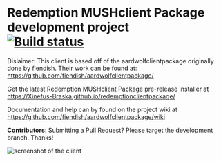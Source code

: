 # Redemption MUSHclient Package development project<br>[![Build status](https://ci.appveyor.com/api/projects/status/2y0ojelawults6hp?svg=true)](https://ci.appveyor.com/project/Xinefus-Braska/redemptionclientpackage)
Dislaimer: This client is based off of the aardwolfclientpackage originally done by fiendish. Their work can be found at: https://github.com/fiendish/aardwolfclientpackage/

Get the latest Redemption MUSHclient Package pre-release installer at https://Xinefus-Braska.github.io/redemptionclientpackage/

Documentation and help can by found on the project wiki at https://github.com/fiendish/aardwolfclientpackage/wiki

**Contributors**: Submitting a Pull Request? Please target the development branch. Thanks!

![screenshot of the client](https://github.com/fiendish/aardwolfclientpackage/wiki/images/screenshot1.png) 
